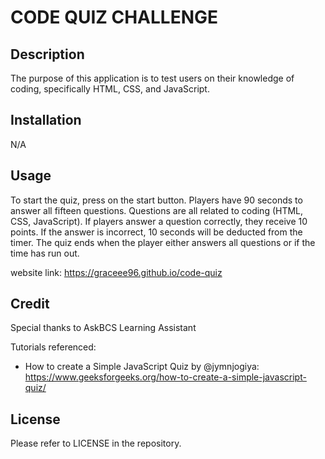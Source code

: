# CODE QUIZ CHALLENGE

## Description
The purpose of this application is to test users on their knowledge of coding, specifically HTML, CSS, and JavaScript.

## Installation
N/A

## Usage
To start the quiz, press on the start button. Players have 90 seconds to answer all fifteen questions. Questions are all related to coding (HTML, CSS, JavaScript). If players answer a question correctly, they receive 10 points. If the answer is incorrect, 10 seconds will be deducted from the timer. The quiz ends when the player either answers all questions or if the time has run out.

website link: https://graceee96.github.io/code-quiz

## Credit
Special thanks to AskBCS Learning Assistant

Tutorials referenced:
* How to create a Simple JavaScript Quiz by @jymnjogiya: https://www.geeksforgeeks.org/how-to-create-a-simple-javascript-quiz/

## License
Please refer to LICENSE in the repository.